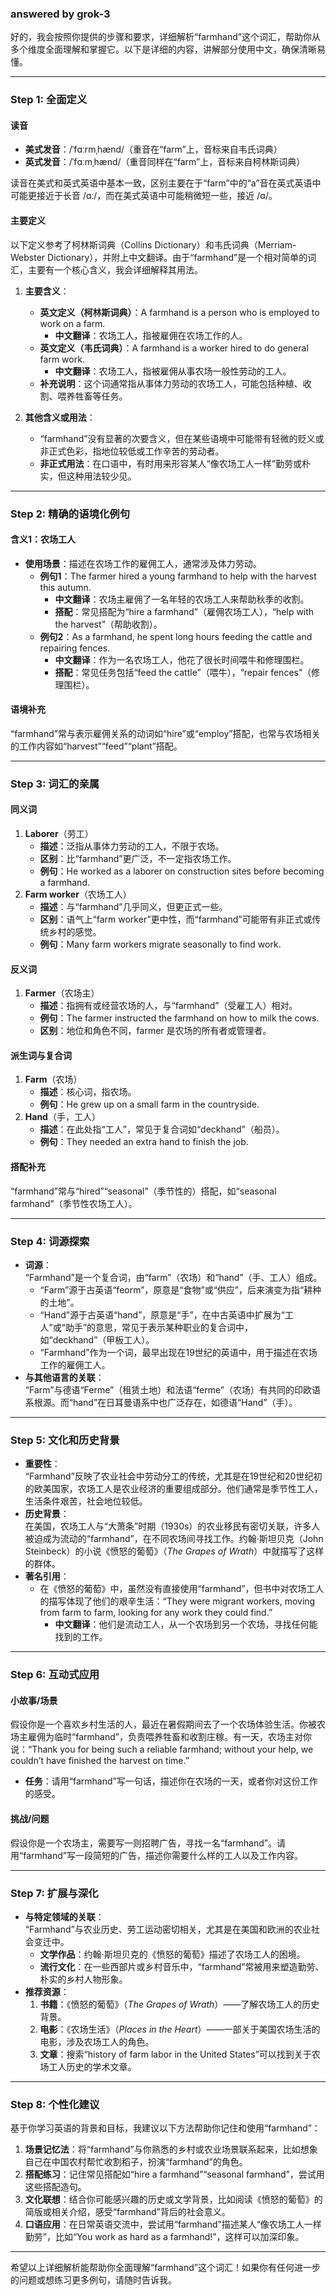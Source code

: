 ### answered by grok-3
好的，我会按照你提供的步骤和要求，详细解析“farmhand”这个词汇，帮助你从多个维度全面理解和掌握它。以下是详细的内容，讲解部分使用中文，确保清晰易懂。

---

### Step 1: 全面定义

#### 读音
- **美式发音**：/ˈfɑːrmˌhænd/（重音在“farm”上，音标来自韦氏词典）
- **英式发音**：/ˈfɑːmˌhænd/（重音同样在“farm”上，音标来自柯林斯词典）
  
读音在美式和英式英语中基本一致，区别主要在于“farm”中的“a”音在英式英语中可能更接近于长音 /ɑː/，而在美式英语中可能稍微短一些，接近 /ɑ/。

#### 主要定义
以下定义参考了柯林斯词典（Collins Dictionary）和韦氏词典（Merriam-Webster Dictionary），并附上中文翻译。由于“farmhand”是一个相对简单的词汇，主要有一个核心含义，我会详细解释其用法。

1. **主要含义**：
   - **英文定义（柯林斯词典）**：A farmhand is a person who is employed to work on a farm.
     - **中文翻译**：农场工人，指被雇佣在农场工作的人。
   - **英文定义（韦氏词典）**：A farmhand is a worker hired to do general farm work.
     - **中文翻译**：农场工人，指被雇佣从事农场一般性劳动的工人。
   - **补充说明**：这个词通常指从事体力劳动的农场工人，可能包括种植、收割、喂养牲畜等任务。

2. **其他含义或用法**：
   - “farmhand”没有显著的次要含义，但在某些语境中可能带有轻微的贬义或非正式色彩，指地位较低或工作辛苦的劳动者。
   - **非正式用法**：在口语中，有时用来形容某人“像农场工人一样”勤劳或朴实，但这种用法较少见。

---

### Step 2: 精确的语境化例句

#### 含义1：农场工人
- **使用场景**：描述在农场工作的雇佣工人，通常涉及体力劳动。
  - **例句1**：The farmer hired a young farmhand to help with the harvest this autumn.
    - **中文翻译**：农场主雇佣了一名年轻的农场工人来帮助秋季的收割。
    - **搭配**：常见搭配为“hire a farmhand”（雇佣农场工人），“help with the harvest”（帮助收割）。
  - **例句2**：As a farmhand, he spent long hours feeding the cattle and repairing fences.
    - **中文翻译**：作为一名农场工人，他花了很长时间喂牛和修理围栏。
    - **搭配**：常见任务包括“feed the cattle”（喂牛），“repair fences”（修理围栏）。

#### 语境补充
“farmhand”常与表示雇佣关系的动词如“hire”或“employ”搭配，也常与农场相关的工作内容如“harvest”“feed”“plant”搭配。

---

### Step 3: 词汇的亲属

#### 同义词
1. **Laborer**（劳工）
   - **描述**：泛指从事体力劳动的工人，不限于农场。
   - **区别**：比“farmhand”更广泛，不一定指农场工作。
   - **例句**：He worked as a laborer on construction sites before becoming a farmhand.
2. **Farm worker**（农场工人）
   - **描述**：与“farmhand”几乎同义，但更正式一些。
   - **区别**：语气上“farm worker”更中性，而“farmhand”可能带有非正式或传统乡村的感觉。
   - **例句**：Many farm workers migrate seasonally to find work.

#### 反义词
1. **Farmer**（农场主）
   - **描述**：指拥有或经营农场的人，与“farmhand”（受雇工人）相对。
   - **例句**：The farmer instructed the farmhand on how to milk the cows.
   - **区别**：地位和角色不同，farmer 是农场的所有者或管理者。

#### 派生词与复合词
1. **Farm**（农场）
   - **描述**：核心词，指农场。
   - **例句**：He grew up on a small farm in the countryside.
2. **Hand**（手，工人）
   - **描述**：在此处指“工人”，常见于复合词如“deckhand”（船员）。
   - **例句**：They needed an extra hand to finish the job.

#### 搭配补充
“farmhand”常与“hired”“seasonal”（季节性的）搭配，如“seasonal farmhand”（季节性农场工人）。

---

### Step 4: 词源探索

- **词源**：  
  “Farmhand”是一个复合词，由“farm”（农场）和“hand”（手、工人）组成。
  - “Farm”源于古英语“feorm”，原意是“食物”或“供应”，后来演变为指“耕种的土地”。
  - “Hand”源于古英语“hand”，原意是“手”，在中古英语中扩展为“工人”或“助手”的意思，常见于表示某种职业的复合词中，如“deckhand”（甲板工人）。
  - “Farmhand”作为一个词，最早出现在19世纪的英语中，用于描述在农场工作的雇佣工人。
- **与其他语言的关联**：  
  “Farm”与德语“Ferme”（租赁土地）和法语“ferme”（农场）有共同的印欧语系根源。而“hand”在日耳曼语系中也广泛存在，如德语“Hand”（手）。

---

### Step 5: 文化和历史背景

- **重要性**：  
  “Farmhand”反映了农业社会中劳动分工的传统，尤其是在19世纪和20世纪初的欧美国家，农场工人是农业经济的重要组成部分。他们通常是季节性工人，生活条件艰苦，社会地位较低。
- **历史背景**：  
  在美国，农场工人与“大萧条”时期（1930s）的农业移民有密切关联，许多人被迫成为流动的“farmhand”，在不同农场间寻找工作。约翰·斯坦贝克（John Steinbeck）的小说《愤怒的葡萄》（*The Grapes of Wrath*）中就描写了这样的群体。
- **著名引用**：  
  - 在《愤怒的葡萄》中，虽然没有直接使用“farmhand”，但书中对农场工人的描写体现了他们的艰辛生活：“They were migrant workers, moving from farm to farm, looking for any work they could find.”
    - **中文翻译**：他们是流动工人，从一个农场到另一个农场，寻找任何能找到的工作。

---

### Step 6: 互动式应用

#### 小故事/场景
假设你是一个喜欢乡村生活的人，最近在暑假期间去了一个农场体验生活。你被农场主雇佣为临时“farmhand”，负责喂养牲畜和收割庄稼。有一天，农场主对你说：“Thank you for being such a reliable farmhand; without your help, we couldn’t have finished the harvest on time.”  
- **任务**：请用“farmhand”写一句话，描述你在农场的一天，或者你对这份工作的感受。

#### 挑战/问题
假设你是一个农场主，需要写一则招聘广告，寻找一名“farmhand”。请用“farmhand”写一段简短的广告，描述你需要什么样的工人以及工作内容。

---

### Step 7: 扩展与深化

- **与特定领域的关联**：  
  “Farmhand”与农业历史、劳工运动密切相关，尤其是在美国和欧洲的农业社会变迁中。  
  - **文学作品**：约翰·斯坦贝克的《愤怒的葡萄》描述了农场工人的困境。
  - **流行文化**：在一些西部片或乡村音乐中，“farmhand”常被用来塑造勤劳、朴实的乡村人物形象。
- **推荐资源**：  
  1. **书籍**：《愤怒的葡萄》（*The Grapes of Wrath*）——了解农场工人的历史背景。
  2. **电影**：《农场生活》（*Places in the Heart*）——一部关于美国农场生活的电影，涉及农场工人的角色。
  3. **文章**：搜索“history of farm labor in the United States”可以找到关于农场工人历史的学术文章。

---

### Step 8: 个性化建议

基于你学习英语的背景和目标，我建议以下方法帮助你记住和使用“farmhand”：
1. **场景记忆法**：将“farmhand”与你熟悉的乡村或农业场景联系起来，比如想象自己在中国农村帮忙收割稻子，扮演“farmhand”的角色。
2. **搭配练习**：记住常见搭配如“hire a farmhand”“seasonal farmhand”，尝试用这些搭配造句。
3. **文化联想**：结合你可能感兴趣的历史或文学背景，比如阅读《愤怒的葡萄》的简版或相关介绍，感受“farmhand”背后的社会意义。
4. **口语应用**：在日常英语交流中，尝试用“farmhand”描述某人“像农场工人一样勤劳”，比如“You work as hard as a farmhand!”，这样可以加深印象。

---

希望以上详细解析能帮助你全面理解“farmhand”这个词汇！如果你有任何进一步的问题或想练习更多例句，请随时告诉我。
